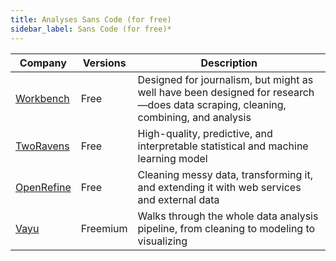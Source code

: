 ```yaml
---
title: Analyses Sans Code (for free)
sidebar_label: Sans Code (for free)*
---
```



| Company | Versions | Description |
|---------|----------|-------------|
| [Workbench](https://workbenchdata.com) | Free | Designed for journalism, but might as well have been designed for research—does data scraping, cleaning, combining, and analysis|
| [TwoRavens](http://2ra.vn) | Free | High-quality, predictive, and interpretable statistical and machine learning model |
| [OpenRefine](https://openrefine.org) | Free |  Cleaning messy data, transforming it, and extending it with web services and external data |
| [Vayu](https://www.gyana.co.uk) | Freemium | Walks through the whole data analysis pipeline, from cleaning to modeling to visualizing
